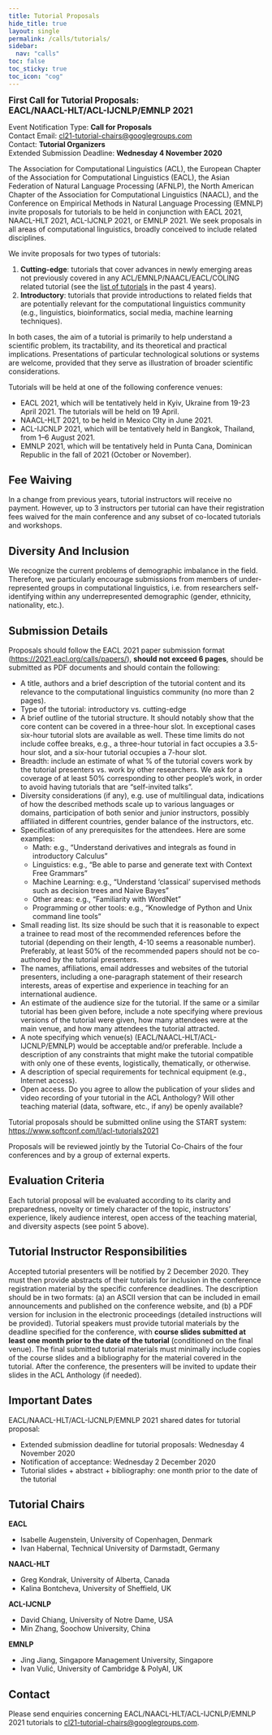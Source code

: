 ```yaml
---
title: Tutorial Proposals
hide_title: true
layout: single
permalink: /calls/tutorials/
sidebar:
  nav: "calls"
toc: false
toc_sticky: true
toc_icon: "cog"
---
```


<span style="font-weight: bolder;font-size: larger;">First Call for Tutorial Proposals:</span><br/>
<span style="font-weight: bolder;font-size: larger;">EACL/NAACL-HLT/ACL-IJCNLP/EMNLP 2021</span>

Event Notification Type: **Call for Proposals**<br/>
Contact Email: [cl21-tutorial-chairs@googlegroups.com](mailto:cl21-tutorial-chairs@googlegroups.com)<br/>
Contact: **Tutorial Organizers**<br/>
Extended Submission Deadline: **Wednesday 4 November 2020**

The Association for Computational Linguistics (ACL), the European Chapter of the Association for Computational Linguistics (EACL), the Asian Federation of Natural Language Processing (AFNLP), the North American Chapter of the Association for Computational Linguistics (NAACL), and the Conference on Empirical Methods in Natural Language Processing (EMNLP) invite proposals for tutorials to be held in conjunction with EACL 2021, NAACL-HLT 2021, ACL-IJCNLP 2021, or EMNLP 2021. We seek proposals in all areas of computational linguistics, broadly conceived to include related disciplines.

We invite proposals for two types of tutorials:

1. **Cutting-edge**: tutorials that cover advances in newly emerging areas not previously covered in any ACL/EMNLP/NAACL/EACL/COLING related tutorial (see the [list of tutorials](https://www.aclweb.org/adminwiki/index.php?title=Past_tutorials) in the past 4 years).
2. **Introductory**: tutorials that provide introductions to related fields that are potentially relevant for the computational linguistics community (e.g., linguistics, bioinformatics, social media, machine learning techniques).

In both cases, the aim of a tutorial is primarily to help understand a scientific problem, its tractability, and its theoretical and practical implications. Presentations of particular technological solutions or systems are welcome, provided that they serve as illustration of broader scientific considerations.

Tutorials will be held at one of the following conference venues:

- EACL 2021, which will be tentatively held in Kyiv, Ukraine from 19-23 April 2021. The tutorials will be held on 19 April.
- NAACL-HLT 2021, to be held in Mexico CIty in June 2021.
- ACL-IJCNLP 2021, which will be tentatively held in Bangkok, Thailand, from 1–6 August 2021.
- EMNLP 2021, which will be tentatively held in Punta Cana, Dominican Republic in the fall of 2021 (October or November).

## Fee Waiving

In a change from previous years, tutorial instructors will receive no payment. However, up to 3 instructors per tutorial can have their registration fees waived for the main conference and any subset of co-located tutorials and workshops.

## Diversity And Inclusion

We recognize the current problems of demographic imbalance in the field. Therefore, we particularly encourage submissions from members of under-represented groups in computational linguistics, i.e. from researchers self-identifying within any underrepresented demographic (gender, ethnicity, nationality, etc.).

## Submission Details

Proposals should follow the EACL 2021 paper submission format (<https://2021.eacl.org/calls/papers/>), **should not exceed 6 pages**, should be submitted as PDF documents and should contain the following:

- A title, authors and a brief description of the tutorial content and its relevance to the computational linguistics community (no more than 2 pages).
- Type of the tutorial: introductory vs. cutting-edge
- A brief outline of the tutorial structure. It should notably show that the core content can be covered in a three-hour slot. In exceptional cases six-hour tutorial slots are available as well. These time limits do not include coffee breaks, e.g., a three-hour tutorial in fact occupies a 3.5-hour slot, and a six-hour tutorial occupies a 7-hour slot.
- Breadth: include an estimate of what % of the tutorial covers work by the tutorial presenters vs. work by other researchers. We ask for a coverage of at least 50% corresponding to other people’s work, in order to avoid having tutorials that are “self-invited talks”.
- Diversity considerations (if any), e.g. use of multilingual data, indications of how the described methods scale up to various languages or domains, participation of both senior and junior instructors, possibly affiliated in different countries, gender balance of the instructors, etc.
- Specification of any prerequisites for the attendees. Here are some examples:
  - Math: e.g., “Understand derivatives and integrals as found in introductory Calculus”
  - Linguistics: e.g., “Be able to parse and generate text with Context Free Grammars”
  - Machine Learning: e.g., “Understand ‘classical’ supervised methods such as decision trees and Naive Bayes”
  - Other areas: e.g., “Familiarity with WordNet”
  - Programming or other tools: e.g., “Knowledge of Python and Unix command line tools”
- Small reading list. Its size should be such that it is reasonable to expect a trainee to read most of the recommended references before the tutorial (depending on their length, 4-10 seems a reasonable number). Preferably, at least 50% of the recommended papers should not be co-authored by the tutorial presenters.
- The names, affiliations, email addresses and websites of the tutorial presenters, including a one-paragraph statement of their research interests, areas of expertise and experience in teaching for an international audience.
- An estimate of the audience size for the tutorial. If the same or a similar tutorial has been given before, include a note specifying where previous versions of the tutorial were given, how many attendees were at the main venue, and how many attendees the tutorial attracted.
- A note specifying which venue(s) (EACL/NAACL-HLT/ACL-IJCNLP/EMNLP) would be acceptable and/or preferable. Include a description of any constraints that might make the tutorial compatible with only one of these events, logistically, thematically, or otherwise.
- A description of special requirements for technical equipment (e.g., Internet access).
- Open access. Do you agree to allow the publication of your slides and video recording of your tutorial in the ACL Anthology? Will other teaching material (data, software, etc., if any) be openly available?

Tutorial proposals should be submitted online using the START system: <https://www.softconf.com/l/acl-tutorials2021>

Proposals will be reviewed jointly by the Tutorial Co-Chairs of the four conferences and by a group of external experts.

## Evaluation Criteria

Each tutorial proposal will be evaluated according to its clarity and preparedness, novelty or timely character of the topic, instructors’ experience, likely audience interest, open access of the teaching material, and diversity aspects (see point 5 above).

## Tutorial Instructor Responsibilities

Accepted tutorial presenters will be notified by 2 December 2020. They must then provide abstracts of their tutorials for inclusion in the conference registration material by the specific conference deadlines. The description should be in two formats: (a) an ASCII version that can be included in email announcements and published on the conference website, and (b) a PDF version for inclusion in the electronic proceedings (detailed instructions will be provided). Tutorial speakers must provide tutorial materials by the deadline specified for the conference, with **course slides submitted at least one month prior to the date of the tutorial** (conditioned on the final venue). The final submitted tutorial materials must minimally include copies of the course slides and a bibliography for the material covered in the tutorial. After the conference, the presenters will be invited to update their slides in the ACL Anthology (if needed).

## Important Dates

EACL/NAACL-HLT/ACL-IJCNLP/EMNLP 2021 shared dates for tutorial proposal:

- Extended submission deadline for tutorial proposals: Wednesday 4 November 2020
- Notification of acceptance: Wednesday 2 December 2020
- Tutorial slides + abstract + bibliography: one month prior to the date of the tutorial

## Tutorial Chairs

**EACL**

- Isabelle Augenstein, University of Copenhagen, Denmark
- Ivan Habernal, Technical University of Darmstadt, Germany

**NAACL-HLT**

- Greg Kondrak, University of Alberta, Canada
- Kalina Bontcheva, University of Sheffield, UK

**ACL-IJCNLP**

- David Chiang, University of Notre Dame, USA
- Min Zhang, Soochow University, China

**EMNLP**

- Jing Jiang, Singapore Management University, Singapore
- Ivan Vulić, University of Cambridge & PolyAI, UK

## Contact

Please send enquiries concerning EACL/NAACL-HLT/ACL-IJCNLP/EMNLP 2021 tutorials to [cl21-tutorial-chairs@googlegroups.com](mailto:cl21-tutorial-chairs@googlegroups.com).
